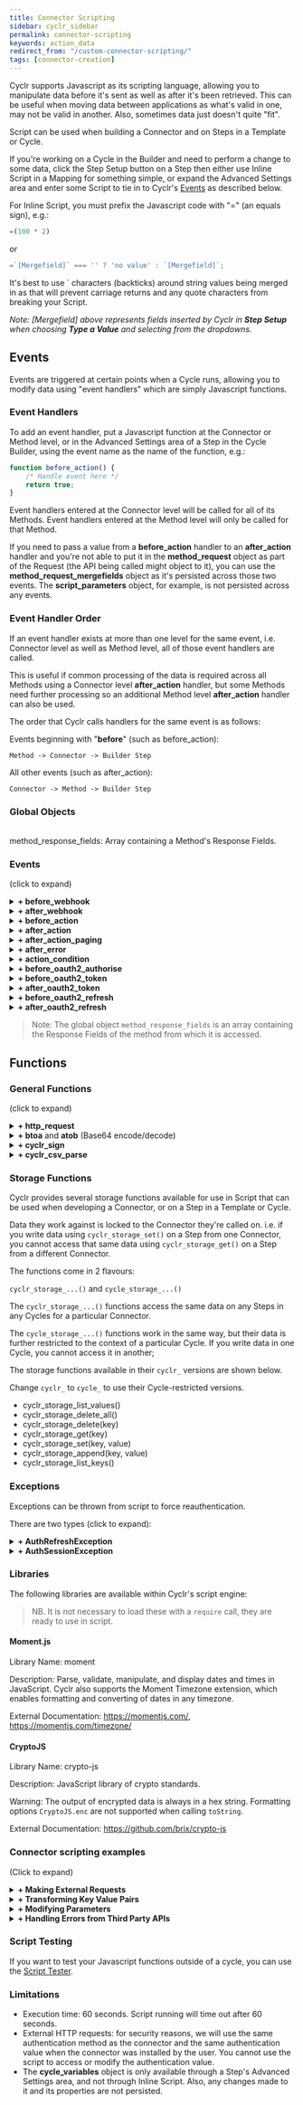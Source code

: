 ```yaml
---
title: Connector Scripting
sidebar: cyclr_sidebar
permalink: connector-scripting
keywords: action_data
redirect_from: "/custom-connector-scripting/"
tags: [connector-creation]
---
```


Cyclr supports Javascript as its scripting language, allowing you to manipulate data before it's sent as well as after it's been retrieved.  This can be useful when moving data between applications as what's valid in one, may not be valid in another.  Also, sometimes data just doesn't quite "fit".

Script can be used when building a Connector and on Steps in a Template or Cycle.

If you're working on a Cycle in the Builder and need to perform a change to some data, click the Step Setup button on a Step then either use Inline Script in a Mapping for something simple, or expand the Advanced Settings area and enter some Script to tie in to Cyclr's [Events](https://docs.cyclr.com/custom-connector-scripting#events) as described below.

For Inline Script, you must prefix the Javascript code with "=" (an equals sign), e.g.:
```javascript
=(100 * 2)
```
or
```javascript
=`[Mergefield]` === '' ? 'no value' : `[Mergefield]`;
```

It's best to use ` characters (backticks) around string values being merged in as that will prevent carriage returns and any quote characters from breaking your Script.

*Note: [Mergefield] above represents fields inserted by Cyclr in **Step Setup** when choosing **Type a Value** and selecting from the dropdowns.*

## Events

Events are triggered at certain points when a Cycle runs, allowing you to modify data using "event handlers" which are simply Javascript functions.

### Event Handlers

To add an event handler, put a Javascript function at the Connector or Method level, or in the Advanced Settings area of a Step in the Cycle Builder, using the event name as the name of the function, e.g.:

```javascript
function before_action() {
    /* Handle event here */
    return true;
}
```

Event handlers entered at the Connector level will be called for all of its Methods.  Event handlers entered at the Method level will only be called for that Method.

If you need to pass a value from a **before_action** handler to an **after_action** handler and you're not able to put it in the **method_request** object as part of the Request (the API being called might object to it), you can use the **method_request_mergefields** object as it's persisted across those two events. The **script_parameters** object, for example, is not persisted across any events.

### Event Handler Order

If an event handler exists at more than one level for the same event, i.e. Connector level as well as Method level, all of those event handlers are called.

This is useful if common processing of the data is required across all Methods using a Connector level **after_action** handler, but some Methods need further processing so an additional Method level **after_action** handler can also be used.

The order that Cyclr calls handlers for the same event is as follows:

Events beginning with "**before**" (such as before_action):

	Method -> Connector -> Builder Step

All other events (such as after_action):

	Connector -> Method -> Builder Step


### Global Objects
<br>
method_response_fields: Array containing a Method's Response Fields.


### Events

(click to expand)

<details>
  <summary><b>+ before_webhook</b></summary>

<br>
<b>Description</b><br>
Called when a webook request has been received and before anything else is done. Method is used to decide if the request should be continued or return a custom message to the caller.

<hr>


<b>Global objects available to event</b>
<br>
<code>method_endpoint</code>: The webhook request URL<br>
<code>method_request_headers</code>: The webhook request headers<br>
<code>method_request</code>: The webhook request body<br>
<code>method_request_parameters</code>: The webhook request parameters<br>
<code>method_response_headers</code>: The response headers for the request<br>
<code>method_response</code>: The response body for the request<br>
<code>return</code>: true for the webhook to continue normal execution, false to stop execution of the request and send the response body/headers to the caller
<hr>
</details>

<details>
<summary><b>+ after_webhook</b></summary>

<br>
<b>Description</b><br>

Called immediately after a Request to a Webook has been received, whether the Cycle is currently running or stopped.
<hr>

<br>
<b>Global objects available to event</b>

<code>method_response</code>: object that was POSTed to the Cyclr webhook<br>
<code>cycle_variables</code>: Allows access to Cycle variables.  Changes are not persisted.<br>
<code>cycle_step_id</code>: ID of the step that is executing the script.<br>
<code>cycle_id</code>: The ID of the cycle the script is running in<br>
<code>cyclr_account_id</code>: The internal ID of the account the script is running in<br>
<code>external_account_id</code>: The external ID of the account the script is running in<br>
<code>return</code>: true for the webhook to continue normal execution, false to ignore the webhook request
<hr>
</details>

<details>
<summary><b>+ before_action</b></summary>

<br>
<b>Description</b><br>

Called before Cyclr makes a request to an external API.

If a Method uses Paging, this function is called before each page is retrieved.

<hr>

<br>
<b>Global objects available to event</b>

<code>method_request_headers</code>: HTTP headers for the request<br>
<code>method_request_parameters</code>: Querystring parameters for the request<br>
<code>method_request</code>: Object that will be posted to the third party API<br>
<code>method_request_mergefields</code>: Mergefields for the request<br>
<code>cycle_variables</code>: Allows access to Cycle variables.  Changes are not persisted.<br>
<code>cycle_step_id</code>: ID of the step that is executing the script.<br>
<code>cycle_id</code>: The ID of the cycle the script is running in<br>
<code>cyclr_account_id</code>: The internal ID of the account the script is running in<br>
<code>external_account_id</code>: The external ID of the account the script is running in<br>
<code>action_data</code>: An object used to persist data between some event handler functions, allowing data to be passed between them.  Accessible in before_action, after_action, after_action_paging, action_condition and after_error.<br>
<code>return</code>: true to continue with the request to the third party API, false to abort the request (use throw for a more useful step error message)
<hr>
</details>

<details>
<summary><b>+ after_action</b></summary>

<br>
<b>Description</b><br>

Function is called when Cyclr has a response from an external API.

If a Method uses Paging, this function is called after each page is retrieved.

<hr>

<br>
<b>Global objects available to event</b>

<code>method_endpoint</code>: The URL of the original request<br>
<code>method_request</code>: object that was posted to the third party API<br>
<code>method_request_mergefields</code>: mergefields for the request<br>
<code>method_response_headers</code>: The response headers for the request<br>
<code>method_response</code> object that was received from the third party API.  If the Method uses paging, this contains only the current page's Response.<br>
<code>cycle_variables</code>: Allows access to Cycle variables.  Changes are not persisted.<br>
<code>cycle_step_id</code>: ID of the step that is executing the script.<br>
<code>cycle_id</code>: The ID of the cycle the script is running in<br>
<code>cyclr_account_id</code>: The internal ID of the account the script is running in<br>
<code>external_account_id</code>: The external ID of the account the script is running in<br>
<code>action_data</code>: An object used to persist data between some event handler functions, allowing data to be passed between them.  Accessible in before_action, after_action, after_action_paging, action_condition and after_error.<br>
<code>return</code>: true
<hr>
</details>

<details>
<summary><b>+ after_action_paging</b></summary>

<br>
<b>Description</b><br>

If this function is provided, it is called once after all pages of data have been retrieved, whether Paging has been implemented or not.

<hr>

<br>
<b>Global objects available to event</b>

<code>method_request_headers</code>: The response headers for the request<br>
<code>method_request_parameters</code>: parameters for the request<br>
<code>method_request_mergefields</code>: mergefields for the request<br>
<code>method_response</code> object that contains all of the Response data.<br>
<code>cycle_variables</code>: Allows access to Cycle variables.  Changes are not persisted.<br>
<code>cycle_step_id</code>: ID of the step that is executing the script.<br>
<code>cycle_id</code>: The ID of the cycle the script is running in<br>
<code>cyclr_account_id</code>: The internal ID of the account the script is running in<br>
<code>external_account_id</code>: The external ID of the account the script is running in<br>
<code>action_data</code>: An object used to persist data between some event handler functions, allowing data to be passed between them.  Accessible in before_action, after_action, after_action_paging, action_condition and after_error.<br>
<code>return</code>: true
<hr>
</details>

<details>
<summary><b>+ after_error</b></summary>

<br>
<b>Description</b><br>

Function is called when Cyclr received an error from an external API.

<hr>

<br>
<b>Global objects available to event</b>

<code>method_error</code> Details of the error, see: **Handle Errors from Third Party APIs** further down for more information on handling errors<br>
<code>cycle_variables</code>: Allows access to Cycle variables.  Changes are not persisted.<br>
<code>cycle_step_id</code>: ID of the step that is executing the script.<br>
<code>cycle_id</code>: The ID of the cycle the script is running in<br>
<code>cyclr_account_id</code>: The internal ID of the account the script is running in<br>
<code>external_account_id</code>: The external ID of the account the script is running in<br>
<code>action_data</code>: An object used to persist data between some event handler functions, allowing data to be passed between them.  Accessible in before_action, after_action, after_action_paging, action_condition and after_error.<br>
<code>return</code>: true
<hr>
</details>


<details>
<summary><b>+ action_condition</b></summary>

<br>
<b>Description</b><br>

Function is used to essentially combine a Method with a Decision Step, allowing a test to be performed that directs a Transaction down either the True or False exit points.  If this function is included in a method, Cyclr will add True and False exit points.

<hr>

<br>
<b>Global objects available to event</b>

<code>method_response</code> object that was received from the third party API.<br>
<code>cycle_variables</code>: Allows access to Cycle variables.  Changes are not persisted.<br>
<code>cycle_step_id</code>: ID of the step that is executing the script.<br>
<code>cycle_id</code>: The ID of the cycle the script is running in<br>
<code>cyclr_account_id</code>: The internal ID of the account the script is running in<br>
<code>external_account_id</code>: The external ID of the account the script is running in<br>
<code>action_data</code>: An object used to persist data between some event handler functions, allowing data to be passed between them.  Accessible in before_action, after_action, after_action_paging, action_condition and after_error.<br>
<code>return</code>: true for the Transaction to exit on the "True Route", false to exit on the "False Route"
<hr>
</details>


<details>
<summary><b>+ before_oauth2_authorise</b></summary>

<br>
<b>Description</b><br>

Function is called before Cyclr makes an OAuth 2 authorise request.

<hr>

<br>
<b>Global objects available to event</b>

<code>method_endpoint</code>: URL for the OAuth authorise endpoint<br>
<code>cycle_variables</code>: Allows access to Cycle variables.  Changes are not persisted.<br>
<code>return</code>: true
<hr>
</details>

<details>
<summary><b>+ before_oauth2_token</b></summary>

<br>
<b>Description</b><br>

Called before Cyclr makes an OAuth 2 access token request.
<br>
<b>Global objects available to event</b>

<code>method_request_headers</code>: HTTP headers for the request<br>
<code>method_request</code>: Object that is going to be sent to the OAuth 2 access token endpoint<br>
<code>cycle_variables</code>: Allows access to Cycle variables.  Changes are not persisted.<br>
<code>return</code>: true
<hr>
</details>

<details>
<summary><b>+ after_oauth2_token</b></summary>

<br>
<b>Description</b><br>

Called after Cyclr makes an OAuth 2 access token request.

<hr>

<br>
<b>Global objects available to event</b>

<code>method_response</code>: response object that was received from the OAuth 2 access token request<br>
<code>cycle_variables</code>: Allows access to Cycle variables.  Changes are not persisted.<br>
<code>return</code>: true
<hr>
</details>

<details>
<summary><b>+ before_oauth2_refresh</b></summary>

<br>
<b>Description</b><br>

Called before Cyclr makes an OAuth 2 refresh token request.

<hr>

<br>
<b>Global objects available to event</b>

<code>method_request_headers</code>: HTTP headers for the request<br>
<code>method_request</code>: request object that is going to be sent to the OAuth 2 refresh token request<br>
<code>cycle_variables</code>: Allows access to Cycle variables.  Changes are not persisted.<br>
<code>return</code>: true
<hr>
</details>

<details>
<summary><b>+ after_oauth2_refresh</b></summary>

<br>
<b>Description</b><br>

Called after Cyclr makes an OAuth 2 refresh token request.

<hr>

<br>
<b>Global objects available to event</b>

<code>method_response</code>: response object that was received from the OAuth 2 refresh token request.<br>
<code>cycle_variables</code>: Allows access to Cycle variables.  Changes are not persisted.<br>
<code>return</code>: true
<hr>
</details>

> Note: The global object `method_response_fields` is an array containing the Response Fields of the method from which it is accessed.

## Functions

### General Functions 

(click to expand)

<details>
<summary><b>+ http_request</b></summary>

<br>
<b>Description</b><br>

Function to make external HTTP requests.

When calling the `http_request` function, you provide a JSON object with the following properties:

*   method: HTTP method, e.g. GET, POST, DELETE, PUT
*   url: URL for the HTTP request
*   parameters: Querystring parameters
*   headers: HTTP headers
*   data: HTTP request data.  If sending JSON, you should use JSON.stringify() to serialize it.

<hr>

#### Example Request

```javascript
function after_action() {
	var response = http_request(
		{
			'method': 'POST',
			'url': 'https://someapi.com/createsomething',
			'headers':
			{
				'Authorization': 'Bearer ' + method_auth_value,
				'Content-Type': 'application/json',
				'Accept': 'application/json'
			},
			'data': JSON.stringify( { "MyData": "some value" } )
		}
	);

	return true;
}
```

#### Response

The Response from an `http_request` call is returned as a JSON object with these properties:

*  status_code: the HTTP Status code returned
*  headers: any HTTP headers
*  content: the Response body
*  request: details of the Request that was made

<hr>

</details>

<details>
<summary><b>+ btoa</b> and <b>atob</b> (Base64 encode/decode)</summary>

<br>
<b>Description</b><br>

#### btoa

Function to encode a string using Base64.

#### atob

Function to decode a Base64 encoded string.

<hr>

#### Example


```javascript
var encoded = btoa('apple pie'); // YXBwbGUgcGll
var decoded = atob('YXBwbGUgcGll'); // apple pie

```

<hr>

</details>


<details>
<summary><b>+ cyclr_sign</b></summary>

<br>
<b>Description</b><br>

Function to sign a string with a key, using the specified algorithm.

<hr>

#### Example

```javascript
var algorithm = 'HMAC-SHA1';
var signingKey = 'This is the signing key.';
var valueToSign = 'This is the string to sign.';

var signature = cyclr_sign(algorithm, signingKey, valueToSign);
```

Supported algorithms are: `HMAC-SHA1`, `RSA-SHA1`, `RSA-SHA224`, `RSA-SHA256`, `RSA-SHA384`, `RSA-SHA512`.

<hr>

</details>

<details>
<summary><b>+ cyclr_csv_parse</b></summary>

<br>
<b>Description</b><br>

Function to parse a CSV string into JSON.

<hr>

```javascript
var csv = '1,2,3\na,b,c';
var delimiter = ',';
var hasHeader = false;

var csvRecords =  cyclr_csv_parse(csv, delimiter, hasHeader);
/* Result: 
[
    {"Field1":"1","Field2":"2","Field3":"3"},
    {"Field1":"a","Field2":"b","Field3":"c"}
]
*/
```

<hr>

</details>

### Storage Functions

Cyclr provides several storage functions available for use in Script that can be used when developing a Connector, or on a Step in a Template or Cycle.

Data they work against is locked to the Connector they're called on.  i.e. if you write data using `cyclr_storage_set()` on a Step from one Connector, you cannot access that same data using `cyclr_storage_get()` on a Step from a different Connector.

The functions come in 2 flavours:

`cyclr_storage_...()` and `cycle_storage_...()`

The `cyclr_storage_...()` functions access the same data on any Steps in any Cycles for a particular Connector.

The `cycle_storage_...()` functions work in the same way, but their data is further restricted to the context of a particular Cycle.  If you write data in one Cycle, you cannot access it in another;

The storage functions available in their `cyclr_` versions are shown below.

Change `cyclr_` to `cycle_` to use their Cycle-restricted versions.

* cyclr_storage_list_values()
* cyclr_storage_delete_all()
* cyclr_storage_delete(key)
* cyclr_storage_get(key)
* cyclr_storage_set(key, value)
* cyclr_storage_append(key, value)
* cyclr_storage_list_keys()


### Exceptions

Exceptions can be thrown from script to force reauthentication.

There are two types (click to expand):

<details>
<summary><b>+ AuthRefreshException</b></summary>
<br>
<b>Description</b><br>

Exception to force the OAuth 2 authentication token to be refreshed.

This is useful when the OAuth 2 endpoint doesn't return a definite token expiry time.

Upon getting this exception, Cyclr will call the OAuth 2 *Access Token URL* to get a new access token.

For example, an API returns 200 with an error code in the response when the token becomes invalid:

```javascript
function after_action() {
    if (typeof method_response.error !== 'undefined' &&
        method_response.error === 'invalid_grant') {
        throw new AuthRefreshException();
    }
    return true;
}
```

If an API returns a non-2xx HTTP status code when the auth token becomes invalid, you should throw *AuthRefreshException* in *after_error*:
```javascript
function after_error() {
    if (method_error.statusCode.toString() == 403) {
        throw new AuthRefreshException();
    }
    return true;
}
```

<hr>

</details>

<details>
<summary><b>+ AuthSessionException</b></summary>

<br>
<b>Description</b><br>

Exception to force the authentication session to be refreshed.

Upon getting this exception, Cyclr will call the *Post Install Property Value Lookup Method* to start a new session.

For example, an API returns 200 with an error code in the response when the session expires:

```javascript
function after_action() {
    if (typeof method_response.error_code !== 'undefined' &&
        method_response.error_code === 'You are not logged on.') {
        throw new AuthSessionException();
    }
    return true;
}
```

If an API returns a non-2xx HTTP status code when the auth session expires, you should throw *AuthSessionException* in *after_error*:
```javascript
function after_error() {
    if (method_error.statusCode.toString() == 403) {
        throw new AuthSessionException();
    }
    return true;
}
```

<hr>

</details>

### Libraries

The following libraries are available within Cyclr's script engine:

> NB. It is not necessary to load these with a `require` call, they are ready to use in script.

#### Moment.js

Library Name: moment

Description: Parse, validate, manipulate, and display dates and times in JavaScript.
Cyclr also supports the Moment Timezone extension, which enables formatting and converting of dates in any timezone.

External Documentation: <https://momentjs.com/>, <https://momentjs.com/timezone/>


#### CryptoJS

Library Name: crypto-js

Description: JavaScript library of crypto standards.

Warning: The output of encrypted data is always in a hex string. Formatting options `CryptoJS.enc` are not supported when calling `toString`.

External Documentation: <https://github.com/brix/crypto-js>

### Connector scripting examples

(Click to expand)

<details>
    <summary><b>+ Making External Requests</b></summary>

<br>
<b>Description</b><br>

You can write a script to call external API endpoints. This is especially useful if the API returns a URL which contains the real response object.

For example, a webhook returns the following object to Cyclr:

```json
{
    "event": "object.updated",
    "api_url": "http://httpbin.org/get"
}
```

Use `http_request` to call `api_url` and replace the webhook response with the updated object:

```javascript
function after_webhook() {
    var request = {
        'method': 'GET',
        'url': method_response.api_url,
        'headers': {
            'Accept': 'application/json'
        }
    };

    var content = http_request(request).content;
    method_response = content;
    return true;
}
```
    

After calling `api_url`, Cyclr will then replace `method_response` with the content of the HTTP call.

Return `false` in the `after_webhook` function will stop Cyclr from running the webhook. You can use this trick to filter webhook events.

<hr>

</details>

<details>
    <summary><b>+ Transforming Key Value Pairs</b></summary>

<br>
<b>Description</b><br>

Making use of key value pair responses requires the use of scripting, consider an API that returns the below representation of a contact.

```json
{
    properties: [{
        "key": "email",
        "value": "example@example.com"
    }]
}
```

To access the email field we would add a field in the method response with a connector location of **properties.email**. However this would not work as the cyclr is looking in the response for a properties object with a property named email to get the value from. To solve the issue we would add the below function into the method scripts, this function will transform the properties array into an object with properties for each key value pair.

```javascript
function after_action() {
    var original = method_response.properties;
    method_response.properties = {};

    for (var i = 0; i < original.length; i++) {
        var item = original[i];
        if (item['key'] == void(0))
            continue;

        var val = item['value'];
        if (val == void(0))
            continue;

        method_response.properties[item['key']] = val;
    }

    return true;
}
```
    

Now when cyclr runs the method if will get the following result back and the **properties.email** field will work as expected.

```json
{
    properties: {
        "email": "example@example.com"
    }
}
```    

For a corresponding request method, e.g. adding a contact, we would need the below function in the method scripts to perform the data transformation in reverse.

```javascript
function before_action() {
    var original = method_request.properties;
    method_request.properties = [];

    for (var p in original) {
        method_request.properties.push({
            'key': p,
            'value': original[p]
        });
    }
    return true;
}
```

<hr>

</details>

<details>
    <summary><b>+ Modifying Parameters</b></summary>

<br>
<b>Description</b><br>

Besides the HTTP request body, you can also use scripting to modify HTTP headers (`method_request_headers`) and query string parameters (`method_request_parameters`).

```javascript
function before_action() {
    var xmlData = '<Records><Record>';

    for (var p in method_request) {
        xmlData += '<Field val=""' + p + '"">' + method_request[p] + '</Field>';
    }

    xmlData += '</Record></Records>';
    method_request_parameters.xmlData = xmlData;
    return true;
}
```    

In this example, we transformed the method request body to a XML string and saved the string as a new parameter called `xmlData`.

<hr>

</details>

<details>
    <summary><b>+ Handling Errors from Third Party APIs</b></summary>

<br>
<b>Description</b><br>

The scripting engine can be used to catch and handle errors returned from third party APIs.

Cyclr exposes a received error response in the `after_error` function through the `method_error` object, which has these properties:
<br>
<code>statusCode</code> – the HTTP status code returned by the third party API<br>
<code>reasonPhrase</code> – the reason phrase returned by the third party API<br>
<code>content</code> – the body content of the response from the third party API<br>
<code>isError</code> – indicates that the error is an error. default: true, set to false if using isWarning or isSuccess<br>
<code>isWarning</code> – set to true for Cyclr to log the error as a warning<br>
<code>isSuccess</code> – set to true to change the error to success, update content to contain the success step data

Example: change an error to a warning

```javascript
function after_error() {
    if (method_error.statusCode.toString() == 400 && method_error.reasonPhrase == 'Email Address not valid') {
        method_error.isError = false;
        method_error.isWarning = true;
    }
    return true;
}
```

Example: change an error to a success

```javascript
function after_error() {
    if (method_error.statusCode.toString() == 400 && method_error.reasonPhrase == 'Email Address not valid') {
        method_error.isError = false;
        method_error.isSuccess = true;
        method_error.content = '{}';
    }
    return true;
}
```    

<hr>

</details>

### Script Testing
If you want to test your Javascript functions outside of a cycle, you can use the [Script Tester](https://docs.cyclr.com/script-tester).

### Limitations

*   Execution time: 60 seconds. Script running will time out after 60 seconds.
*   External HTTP requests: for security reasons, we will use the same authentication method as the connector and the same authentication value when the connector was installed by the user. You cannot use the script to access or modify the authentication value.
*   The **cycle_variables** object is only available through a Step's Advanced Settings area, and not through Inline Script.  Also, any changes made to it and its properties are not persisted.
